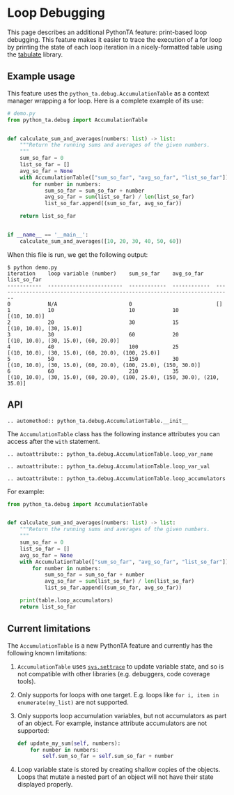 # Loop Debugging

This page describes an additional PythonTA feature: print-based loop debugging.
This feature makes it easier to trace the execution of a for loop by printing the state of each loop iteration in a nicely-formatted table using the [tabulate] library.

## Example usage

This feature uses the `python_ta.debug.AccumulationTable` as a context manager wrapping a for loop.
Here is a complete example of its use:

```python
# demo.py
from python_ta.debug import AccumulationTable


def calculate_sum_and_averages(numbers: list) -> list:
    """Return the running sums and averages of the given numbers.
    """
    sum_so_far = 0
    list_so_far = []
    avg_so_far = None
    with AccumulationTable(["sum_so_far", "avg_so_far", "list_so_far"]):
        for number in numbers:
            sum_so_far = sum_so_far + number
            avg_so_far = sum(list_so_far) / len(list_so_far)
            list_so_far.append((sum_so_far, avg_so_far))

    return list_so_far


if __name__ == '__main__':
    calculate_sum_and_averages([10, 20, 30, 40, 50, 60])
```

When this file is run, we get the following output:

```console
$ python demo.py
iteration    loop variable (number)    sum_so_far    avg_so_far    list_so_far
-----------  ------------------------  ------------  ------------  ---------------------------------------------------------------------------
0            N/A                       0                           []
1            10                        10            10            [(10, 10.0)]
2            20                        30            15            [(10, 10.0), (30, 15.0)]
3            30                        60            20            [(10, 10.0), (30, 15.0), (60, 20.0)]
4            40                        100           25            [(10, 10.0), (30, 15.0), (60, 20.0), (100, 25.0)]
5            50                        150           30            [(10, 10.0), (30, 15.0), (60, 20.0), (100, 25.0), (150, 30.0)]
6            60                        210           35            [(10, 10.0), (30, 15.0), (60, 20.0), (100, 25.0), (150, 30.0), (210, 35.0)]
```

## API

```{eval-rst}
.. automethod:: python_ta.debug.AccumulationTable.__init__
```

The `AccumulationTable` class has the following instance attributes you can access after the `with` statement.

```{eval-rst}
.. autoattribute:: python_ta.debug.AccumulationTable.loop_var_name

.. autoattribute:: python_ta.debug.AccumulationTable.loop_var_val

.. autoattribute:: python_ta.debug.AccumulationTable.loop_accumulators
```

For example:

```python
from python_ta.debug import AccumulationTable


def calculate_sum_and_averages(numbers: list) -> list:
    """Return the running sums and averages of the given numbers.
    """
    sum_so_far = 0
    list_so_far = []
    avg_so_far = None
    with AccumulationTable(["sum_so_far", "avg_so_far", "list_so_far"]) as table:
        for number in numbers:
            sum_so_far = sum_so_far + number
            avg_so_far = sum(list_so_far) / len(list_so_far)
            list_so_far.append((sum_so_far, avg_so_far))

    print(table.loop_accumulators)
    return list_so_far

```

## Current limitations

The `AccumulationTable` is a new PythonTA feature and currently has the following known limitations:

1. `AccumulationTable` uses [`sys.settrace`] to update variable state, and so is not compatible with other libraries (e.g. debuggers, code coverage tools).
2. Only supports for loops with one target. E.g. loops like `for i, item in enumerate(my_list)` are not supported.
3. Only supports loop accumulation variables, but not accumulators as part of an object.
   For example, instance attribute accumulators are not supported:

   ```python
   def update_my_sum(self, numbers):
       for number in numbers:
           self.sum_so_far = self.sum_so_far + number
   ```

4. Loop variable state is stored by creating shallow copies of the objects.
   Loops that mutate a nested part of an object will not have their state displayed properly.

[tabulate]: https://github.com/astanin/python-tabulate
[`sys.settrace`]: https://docs.python.org/3/library/sys.html#sys.settrace
